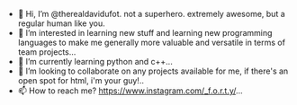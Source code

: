 - 👋 Hi, I’m @therealdavidufot. not a superhero. extremely awesome, but a regular human like you.
- 👀 I’m interested in learning new stuff and learning new programming languages to make me generally more valuable and versatile in terms of team projects...
- 🌱 I’m currently learning python and c++...
- 💞️ I’m looking to collaborate on any projects available for me, if there's an open spot for html, i'm your guy!..
- 📫 How to reach me? https://www.instagram.com/_f.o.r.t.y/...

<!---
therealdavidufot/therealdavidufot is a ✨ special ✨ repository because its `README.md` (this file) appears on your GitHub profile.
You can click the Preview link to take a look at your changes.
--->
